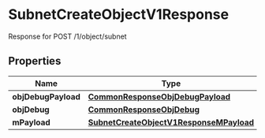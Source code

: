 

# SubnetCreateObjectV1Response

Response for POST /1/object/subnet

## Properties

| Name | Type | Description | Notes |
|------------ | ------------- | ------------- | -------------|
|**objDebugPayload** | [**CommonResponseObjDebugPayload**](CommonResponseObjDebugPayload.md) |  |  |
|**objDebug** | [**CommonResponseObjDebug**](CommonResponseObjDebug.md) |  |  [optional] |
|**mPayload** | [**SubnetCreateObjectV1ResponseMPayload**](SubnetCreateObjectV1ResponseMPayload.md) |  |  |



